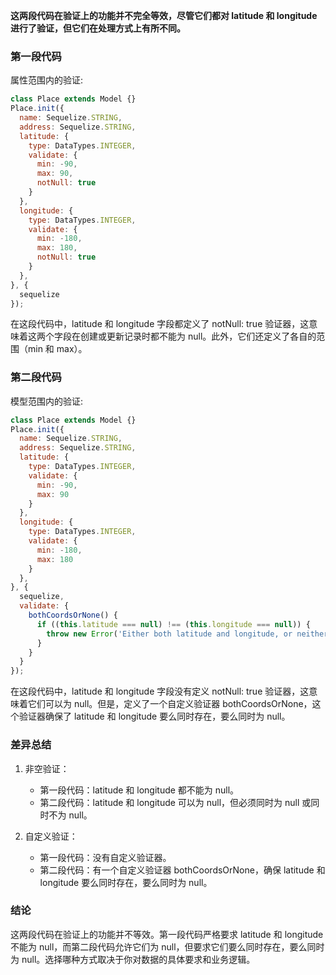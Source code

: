 **这两段代码在验证上的功能并不完全等效，尽管它们都对 latitude 和 longitude 进行了验证，但它们在处理方式上有所不同。**

### 第一段代码

属性范围内的验证:

```javascript
class Place extends Model {}
Place.init({
  name: Sequelize.STRING,
  address: Sequelize.STRING,
  latitude: {
    type: DataTypes.INTEGER,
    validate: {
      min: -90,
      max: 90,
      notNull: true
    }
  },
  longitude: {
    type: DataTypes.INTEGER,
    validate: {
      min: -180,
      max: 180,
      notNull: true
    }
  },
}, {
  sequelize
});
```


在这段代码中，latitude 和 longitude 字段都定义了 notNull: true 验证器，这意味着这两个字段在创建或更新记录时都不能为 null。此外，它们还定义了各自的范围（min 和 max）。

### 第二段代码

模型范围内的验证:

```javascript
class Place extends Model {}
Place.init({
  name: Sequelize.STRING,
  address: Sequelize.STRING,
  latitude: {
    type: DataTypes.INTEGER,
    validate: {
      min: -90,
      max: 90
    }
  },
  longitude: {
    type: DataTypes.INTEGER,
    validate: {
      min: -180,
      max: 180
    }
  },
}, {
  sequelize,
  validate: {
    bothCoordsOrNone() {
      if ((this.latitude === null) !== (this.longitude === null)) {
        throw new Error('Either both latitude and longitude, or neither!');
      }
    }
  }
});
```


在这段代码中，latitude 和 longitude 字段没有定义 notNull: true 验证器，这意味着它们可以为 null。但是，定义了一个自定义验证器 bothCoordsOrNone，这个验证器确保了 latitude 和 longitude 要么同时存在，要么同时为 null。

### 差异总结

1. 非空验证：
   - 第一段代码：latitude 和 longitude 都不能为 null。
   - 第二段代码：latitude 和 longitude 可以为 null，但必须同时为 null 或同时不为 null。

2. 自定义验证：
   - 第一段代码：没有自定义验证器。
   - 第二段代码：有一个自定义验证器 bothCoordsOrNone，确保 latitude 和 longitude 要么同时存在，要么同时为 null。

### 结论

这两段代码在验证上的功能并不等效。第一段代码严格要求 latitude 和 longitude 不能为 null，而第二段代码允许它们为 null，但要求它们要么同时存在，要么同时为 null。选择哪种方式取决于你对数据的具体要求和业务逻辑。

